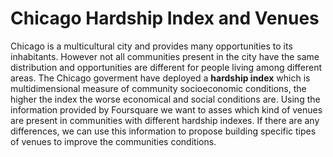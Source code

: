 # Chicago Hardship Index and Venues

Chicago is a multicultural city and provides many opportunities to its inhabitants. However not all communities present in the city have the same distribution and opportunities are different for people living among different areas.
The Chicago goverment have deployed a **hardship index** which is multidimensional measure of community socioeconomic conditions, the higher the index the worse economical and social conditions are.
Using the information provided by Foursquare we want to asses which kind of venues are present in communities with different hardship indexes. If there are any differences, we can use this information to propose building specific tipes of venues to improve the communities conditions.
